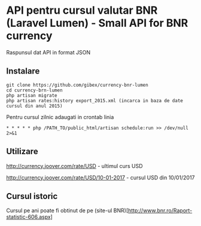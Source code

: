 # API pentru cursul valutar BNR (Laravel Lumen) - Small API for BNR currency
Raspunsul dat API in format JSON

## Instalare
```
git clone https://github.com/gibex/currency-bnr-lumen
cd currency-brn-lumen
php artisan migrate
php artisan rates:history export_2015.xml (incarca in baza de date cursul din anul 2015)
```

Pentru cursul zilnic adaugati in crontab linia
```
* * * * * php /PATH_TO/public_html/artisan schedule:run >> /dev/null 2>&1
```

## Utilizare
http://currency.joover.com/rate/USD - ultimul curs USD

http://currency.joover.com/rate/USD/10-01-2017 - cursul USD din 10/01/2017


## Cursul istoric

Cursul pe ani poate fi obtinut de pe (site-ul BNR)[http://www.bnr.ro/Raport-statistic-606.aspx]

